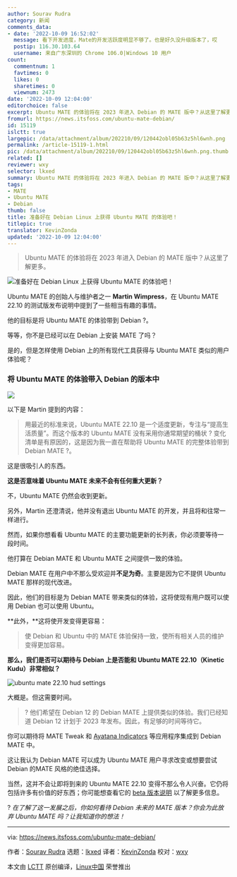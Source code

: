 ```yaml
---
author: Sourav Rudra
category: 新闻
comments_data:
- date: '2022-10-09 16:52:02'
  message: 看下开发进度，Mate的开发活跃度明显不够了。也是好久没升级版本了，哎
  postip: 116.30.103.64
  username: 来自广东深圳的 Chrome 106.0|Windows 10 用户
count:
  commentnum: 1
  favtimes: 0
  likes: 0
  sharetimes: 0
  viewnum: 2473
date: '2022-10-09 12:04:00'
editorchoice: false
excerpt: Ubuntu MATE 的体验将在 2023 年进入 Debian 的 MATE 版中？从这里了解更多。
fromurl: https://news.itsfoss.com/ubuntu-mate-debian/
id: 15119
islctt: true
largepic: /data/attachment/album/202210/09/120442obl05b63z5hl6wnh.png
permalink: /article-15119-1.html
pic: /data/attachment/album/202210/09/120442obl05b63z5hl6wnh.png.thumb.jpg
related: []
reviewer: wxy
selector: lkxed
summary: Ubuntu MATE 的体验将在 2023 年进入 Debian 的 MATE 版中？从这里了解更多。
tags:
- MATE
- Ubuntu MATE
- Debian
thumb: false
title: 准备好在 Debian Linux 上获得 Ubuntu MATE 的体验吧！
titlepic: true
translator: KevinZonda
updated: '2022-10-09 12:04:00'
---
```



> 
> Ubuntu MATE 的体验将在 2023 年进入 Debian 的 MATE 版中？从这里了解更多。
> 
> 
> 


![准备好在 Debian Linux 上获得 Ubuntu MATE 的体验吧！](/data/attachment/album/202210/09/120442obl05b63z5hl6wnh.png)


Ubuntu MATE 的创始人与维护者之一 **Martin Wimpress**，在 Ubuntu MATE 22.10 的测试版发布说明中提到了一些相当有趣的事情。


他的目标是将 Ubuntu MATE 的体验带到 Debian ?。


等等，你不是已经可以在 Debian 上安装 MATE 了吗？


是的，但是怎样使用 Debian 上的所有现代工具获得与 Ubuntu MATE 类似的用户体验呢？


### 将 Ubuntu MATE 的体验带入 Debian 的版本中


![](/data/attachment/album/202210/09/120517jynzcndsytpzpccp.jpg)


以下是 Martin 提到的内容：



> 
> 用最近的标准来说，Ubuntu MATE 22.10 是一个适度更新，专注与“提高生活质量”。而这个版本的 Ubuntu MATE 没有采用你通常期望的桶状 ? 变化清单是有原因的，这是因为我一直在帮助将 Ubuntu MATE 的完整体验带到 Debian MATE ?。
> 
> 
> 


这是很吸引人的东西。


**这是否意味着 Ubuntu MATE 未来不会有任何重大更新？**


不，Ubuntu MATE 仍然会收到更新。


另外，Martin 还澄清说，他并没有退出 Ubuntu MATE 的开发，并且将和往常一样进行。


然而，如果你想看看 Ubuntu MATE 的主要功能更新的长列表，你必须要等待一段时间。


他打算在 Debian MATE 和 Ubuntu MATE 之间提供一致的体验。


Debian MATE 在用户中不那么受欢迎并**不足为奇**。主要是因为它不提供 Ubuntu MATE 那样的现代改进。


因此，他们的目标是为 Debian MATE 带来类似的体验，这将使现有用户既可以使用 Debian 也可以使用 Ubuntu。


\*\*此外，\*\*这将使开发变得更容易：



> 
> 使 Debian 和 Ubuntu 中的 MATE 体验保持一致，使所有相关人员的维护变得更加容易。
> 
> 
> 


**那么，我们是否可以期待与 Debian 上是否能和 Ubuntu MATE 22.10（Kinetic Kudu）非常相似？**


![ubuntu mate 22.10 hud settings](/data/attachment/album/202210/09/120443vr580tl4vlp0roil.png)


大概是。但这需要时间。



> 
> ? 他们希望在 Debian 12 的 Debian MATE 上提供类似的体验。我们已经知道 Debian 12 计划于 2023 年发布。因此，有足够的时间等待它。
> 
> 
> 


你可以期待将 MATE Tweak 和 [Ayatana Indicators](https://ayatanaindicators.github.io/about/) 等应用程序集成到 Debian MATE 中。


这让我认为 Debian MATE 可以成为 Ubuntu MATE 用户寻求改变或想要尝试 Debian 的MATE 风格的绝佳选择。


当然，这并不会让即将到来的 Ubuntu MATE 22.10 变得不那么令人兴奋。它仍将包括许多有价值的好东西；你可能想查看它的 [beta 版本说明](https://ubuntu-mate.org/blog/ubuntu-mate-kinetic-kudu-release-notes/) 以了解更多信息。


? *在了解了这一发展之后，你如何看待 Debian 未来的 MATE 版本？你会为此放弃 Ubuntu MATE 吗？让我知道你的想法！*




---


via: <https://news.itsfoss.com/ubuntu-mate-debian/>


作者：[Sourav Rudra](https://news.itsfoss.com/author/sourav/) 选题：[lkxed](https://github.com/lkxed) 译者：[KevinZonda](https://github.com/KevinZonda) 校对：[wxy](https://github.com/wxy)


本文由 [LCTT](https://github.com/LCTT/TranslateProject) 原创编译，[Linux中国](https://linux.cn/) 荣誉推出